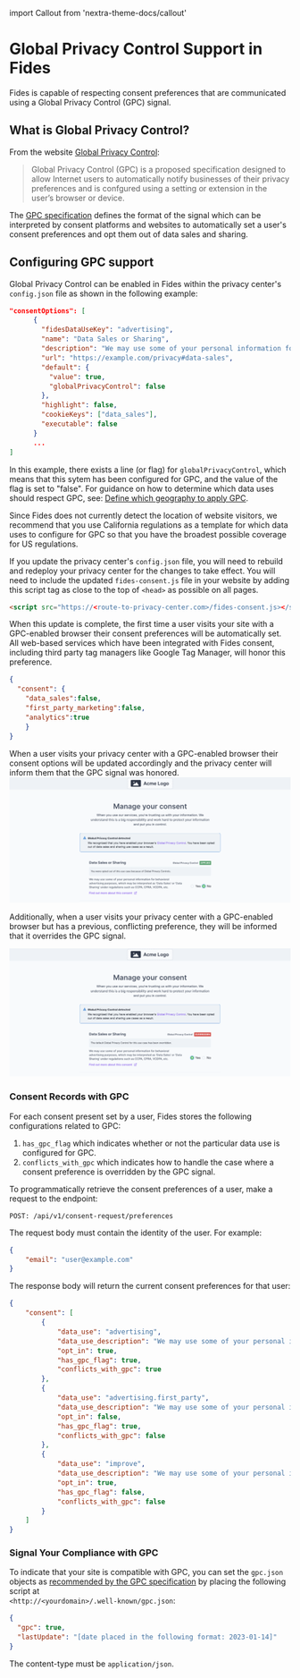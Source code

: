 import Callout from 'nextra-theme-docs/callout'


# Global Privacy Control Support in Fides

Fides is capable of respecting consent preferences that are communicated using a Global Privacy Control (GPC) signal.

## What is Global Privacy Control?

From the website [Global Privacy Control](https://globalprivacycontrol.org/): 

> Global Privacy Control (GPC) is a proposed specification designed to allow Internet users to automatically notify businesses of their privacy preferences and is confgured using a setting or extension in the user’s browser or device.

The [GPC specification](https://globalprivacycontrol.org/#gpc-spec) defines the format of the signal which can be interpreted by consent platforms and websites to automatically set a user's consent preferences and opt them out of data sales and sharing.

## Configuring GPC support

Global Privacy Control can be enabled in Fides within the privacy center's `config.json` file as shown in the following example:

```json filename="config.json"
"consentOptions": [
      {
        "fidesDataUseKey": "advertising",
        "name": "Data Sales or Sharing",
        "description": "We may use some of your personal information for behavioral advertising purposes, which may be interpreted as 'Data Sales' or 'Data Sharing' under regulations such as CCPA, CPRA, VCDPA, etc.",
        "url": "https://example.com/privacy#data-sales",
        "default": {
          "value": true,
          "globalPrivacyControl": false
        },
        "highlight": false,
        "cookieKeys": ["data_sales"],
        "executable": false
      }
      ...
]
```

In this example, there exists a line (or flag) for `globalPrivacyControl`,  which means that this sytem has been configured for GPC, and the value of the flag is set to "false". For guidance on how to determine which data uses should respect GPC, see: [Define which geography to apply GPC](https://docs.ethyca.com/regulations/gpc/geo_gpc). 

<Callout emoji="ⓘ">
Since Fides does not currently detect the location of website visitors, we recommend that you use California regulations as a template for which data uses to configure for GPC so that you have the broadest possible coverage for US regulations.
</Callout>

If you update the privacy center's `config.json` file, you will need to rebuild and redeploy your privacy center for the changes to take effect. You will need to include the updated `fides-consent.js` file in your website by adding this script tag as close to the top of `<head>` as possible on all pages.

```html
<script src="https://<route-to-privacy-center.com>/fides-consent.js></script>
```

When this update is complete, the first time a user visits your site with a GPC-enabled browser their consent preferences will be automatically set. All web-based services which have been integrated with Fides consent, including third party tag managers like Google Tag Manager, will honor this preference. 

```json filename="Fides object"
{
  "consent": {
    "data_sales":false,
    "first_party_marketing":false,
    "analytics":true
    }
}
```

When a user visits your privacy center with a GPC-enabled browser their consent options will be updated accordingly and the privacy center will inform them that the GPC signal was honored.
![Privacy Center with GPC Enabled](../../../public/assets/img/consent/gpc-privacy-center-info.png)


Additionally, when a user visits your privacy center with a GPC-enabled browser but has a previous, conflicting preference, they will be informed that it overrides the GPC signal.

![Conflicting Consent Preference](../../../public/assets/img/consent/gpc-privacy-center-conflict.png)

### Consent Records with GPC

For each consent present set by a user, Fides stores the following configurations related to GPC:

1. `has_gpc_flag` which indicates whether or not the particular data use is configured for GPC.
2. `conflicts_with_gpc` which indicates how to handle the case where a consent preference is overridden by the GPC signal.

To programmatically retrieve the consent preferences of a user, make a request to the endpoint:

```
POST: /api/v1/consent-request/preferences
```

The request body must contain the identity of the user. For example:
```json
{
    "email": "user@example.com"
}
```

The response body will return the current consent preferences for that user:

```json
{
    "consent": [
        {
            "data_use": "advertising",
            "data_use_description": "We may use some of your personal information for behavioral advertising purposes, which may be interpreted as 'Data Sales' or 'Data Sharing' under regulations such as CCPA, CPRA, VCDPA, etc.",
            "opt_in": true,
            "has_gpc_flag": true,
            "conflicts_with_gpc": true
        },
        {
            "data_use": "advertising.first_party",
            "data_use_description": "We may use some of your personal information to contact you about our products & services.",
            "opt_in": false,
            "has_gpc_flag": true,
            "conflicts_with_gpc": false
        },
        {
            "data_use": "improve",
            "data_use_description": "We may use some of your personal information to collect analytics about how you use our products & services.",
            "opt_in": true,
            "has_gpc_flag": false,
            "conflicts_with_gpc": false
        }
    ]
}
```

### Signal Your Compliance with GPC
To indicate that your site is compatible with GPC, you can set the `gpc.json` objects as [recommended by the GPC specification](https://privacycg.github.io/gpc-spec/#gpc-support-resource) by placing the following script at  
 `<http://<yourdomain>/.well-known/gpc.json`:

```json
{
  "gpc": true,
  "lastUpdate": "[date placed in the following format: 2023-01-14]"
}
```

The content-type must be `application/json`.
